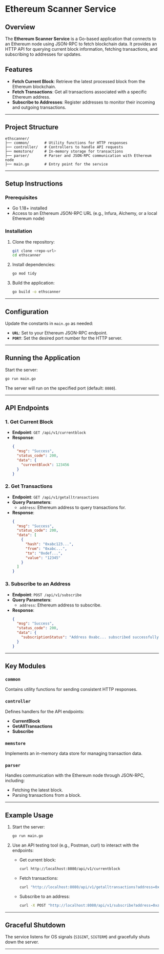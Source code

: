# Ethereum Scanner Service

## Overview
The **Ethereum Scanner Service** is a Go-based application that connects to an Ethereum node using JSON-RPC to fetch blockchain data. It provides an HTTP API for querying current block information, fetching transactions, and subscribing to addresses for updates.

## Features
- **Fetch Current Block**: Retrieve the latest processed block from the Ethereum blockchain.
- **Fetch Transactions**: Get all transactions associated with a specific Ethereum address.
- **Subscribe to Addresses**: Register addresses to monitor their incoming and outgoing transactions.

---

## Project Structure

```
ethscanner/
├── common/       # Utility functions for HTTP responses
├── controller/   # Controllers to handle API requests
├── memstore/     # In-memory storage for transactions
├── parser/       # Parser and JSON-RPC communication with Ethereum node
├── main.go       # Entry point for the service
```

---

## Setup Instructions

### Prerequisites
- Go 1.18+ installed
- Access to an Ethereum JSON-RPC URL (e.g., Infura, Alchemy, or a local Ethereum node)

### Installation
1. Clone the repository:
   ```bash
   git clone <repo-url>
   cd ethscanner
   ```

2. Install dependencies:
   ```bash
   go mod tidy
   ```

3. Build the application:
   ```bash
   go build -o ethscanner
   ```

---

## Configuration
Update the constants in `main.go` as needed:
- **`URL`**: Set to your Ethereum JSON-RPC endpoint.
- **`PORT`**: Set the desired port number for the HTTP server.

---

## Running the Application
Start the server:
```bash
go run main.go
```
The server will run on the specified port (default: `8080`).

---

## API Endpoints

### 1. **Get Current Block**
   - **Endpoint**: `GET /api/v1/currentblock`
   - **Response**:
     ```json
     {
       "msg": "Success",
       "status_code": 200,
       "data": {
         "currentBlock": 123456
       }
     }
     ```

### 2. **Get Transactions**
   - **Endpoint**: `GET /api/v1/getalltransactions`
   - **Query Parameters**:
     - `address`: Ethereum address to query transactions for.
   - **Response**:
     ```json
     {
       "msg": "Success",
       "status_code": 200,
       "data": [
         {
           "hash": "0xabc123...",
           "from": "0xabc...",
           "to": "0xdef...",
           "value": "12345"
         }
       ]
     }
     ```

### 3. **Subscribe to an Address**
   - **Endpoint**: `POST /api/v1/subscribe`
   - **Query Parameters**:
     - `address`: Ethereum address to subscribe.
   - **Response**:
     ```json
     {
       "msg": "Success",
       "status_code": 200,
       "data": {
         "subscriptionStatus": "Address 0xabc... subscribed successfully"
       }
     }
     ```

---

## Key Modules

### `common`
Contains utility functions for sending consistent HTTP responses.

### `controller`
Defines handlers for the API endpoints:
- **CurrentBlock**
- **GetAllTransactions**
- **Subscribe**

### `memstore`
Implements an in-memory data store for managing transaction data.

### `parser`
Handles communication with the Ethereum node through JSON-RPC, including:
- Fetching the latest block.
- Parsing transactions from a block.

---

## Example Usage
1. Start the server:
   ```bash
   go run main.go
   ```

2. Use an API testing tool (e.g., Postman, curl) to interact with the endpoints:
   - Get current block:
     ```bash
     curl http://localhost:8080/api/v1/currentblock
     ```

   - Fetch transactions:
     ```bash
     curl "http://localhost:8080/api/v1/getalltransactions?address=0xabc..."
     ```

   - Subscribe to an address:
     ```bash
     curl -X POST "http://localhost:8080/api/v1/subscribe?address=0xabc..."
     ```

---

## Graceful Shutdown
The service listens for OS signals (`SIGINT`, `SIGTERM`) and gracefully shuts down the server.

---

